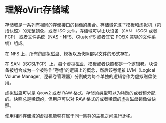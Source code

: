 # 理解oVirt存储域

存储域是一系列有相同的存储接口的镜像的集合。存储域包含了模板和虚拟机（包括快照）的完整镜像，或者
ISO 文件。存储域可以由块设备（SAN - iSCSI 或者 FCP） 或者文件系统（NAS -
NFS、GlusterFS 或者其它 POSIX 兼容的文件系统）组成。

在 NFS 上，所有的虚拟磁盘、模板以及快照都以文件的形式存在。

在
SAN（iSCSI/FCP）上，每个虚拟磁盘、模板或者快照都是一个逻辑卷。块设备被组合成为一个被称作“卷组”的逻辑上的概念，然后该卷组被
LVM（Logical Volume
Manager，逻辑卷管理器）分割成为每个单独的逻辑卷作为虚拟磁盘使用。

虚拟磁盘可以是 Qcow2 或者 RAW
格式。存储的类型可以为稀疏的或者预分配的。快照总是稀疏的，但用户可以对
RAW 格式的或者稀疏的虚拟磁盘镜像做快照。

使用相同存储域的虚拟机能够在属于同一集群的主机之间进行迁移。

